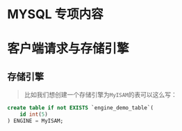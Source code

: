 # MYSQL 专项内容

# 客户端请求与存储引擎

## 存储引擎



>比如我们想创建一个存储引擎为`MyISAM`的表可以这么写：

```sql
create table if not EXISTS `engine_demo_table`(
	id int(5)
) ENGINE = MyISAM;
```

